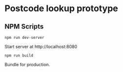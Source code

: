 # Postcode lookup prototype

## NPM Scripts

```
npm run dev-server
``` 

Start server at http://localhost:8080


```
npm run build
``` 

Bundle for production.



